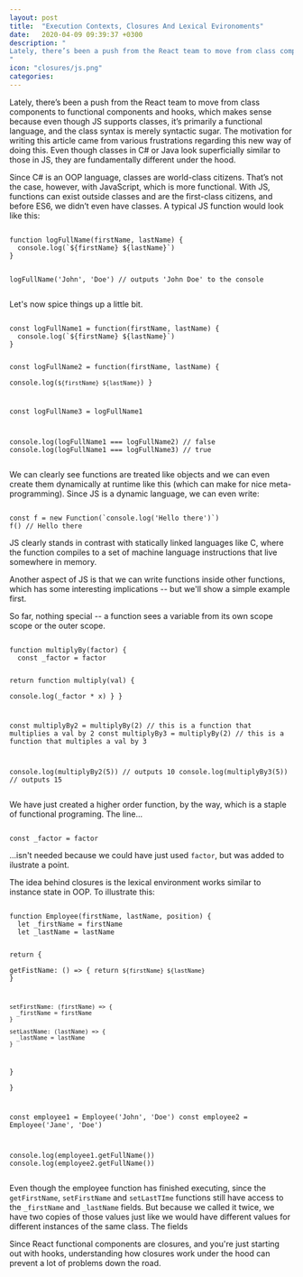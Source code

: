 ```yaml
---
layout: post
title:  "Execution Contexts, Closures And Lexical Evironoments"
date:   2020-04-09 09:39:37 +0300
description: "
Lately, there’s been a push from the React team to move from class components to functional components and hooks. This makes sense because even though JS supports classes, it’s primarily a functional language, and the class syntax is merely syntactic sugar. The motivation for writing this article came from various frustrations regarding this new way of doing this. Even though classes in C# or Java look superficially similar to those in JS, they are fundamentally different under the hood.
"
icon: "closures/js.png"
categories:
---
```

Lately, there’s been a push from the React team to move from class components to functional components and hooks, which makes sense because even though JS supports classes, it’s primarily a functional language, and the class syntax is merely syntactic sugar. The motivation for writing this article came from various frustrations regarding this new way of doing this. Even though classes in C# or Java look superficially similar to those in JS, they are fundamentally different under the hood.

Since C# is an OOP language, classes are world-class citizens. That’s not the case, however, with JavaScript, which is more functional. With JS, functions can exist outside classes and are the first-class citizens, and before ES6, we didn’t even have classes. A typical JS function would look like this:

<div class="margin-bottom">
<pre><code class="language-js line-numbers">
function logFullName(firstName, lastName) {  
  console.log(`${firstName} ${lastName}`)
}

logFullName('John', 'Doe') // outputs 'John Doe' to the console
</code></pre>
</div>

Let's now spice things up a little bit.

<div class="margin-bottom">
<pre><code class="language-js line-numbers">
const logFullName1 = function(firstName, lastName) {  
  console.log(`${firstName} ${lastName}`)
}

const logFullName2 = function(firstName, lastName) {  
  console.log(`${firstName} ${lastName}`)
}

const logFullName3 = logFullName1

console.log(logFullName1 === logFullName2) // false
console.log(logFullName1 === logFullName3) // true
</code></pre>
</div>

We can clearly see functions are treated like objects and we can even create them dynamically at runtime like this (which can make for nice meta-programming). Since JS is a dynamic language, we can even write:

<div class="margin-bottom">
<pre><code class="language-js line-numbers">
const f = new Function(`console.log('Hello there')`)
f() // Hello there
</code></pre>
</div>

JS clearly stands in contrast with statically linked languages like C, where the function compiles to a set of machine language instructions that live somewhere in memory.

Another aspect of JS is that we can write functions inside other functions, which has some interesting implications -- but we'll show a simple example first.

So far, nothing special -- a function sees a variable from its own scope scope or the outer scope.

<div class="margin-bottom">
<pre><code class="language-js line-numbers">
function multiplyBy(factor) {
  const _factor = factor

  return function multiply(val) {    
    console.log(_factor * x)
  }
}

const multiplyBy2 = multiplyBy(2) // this is a function that multiplies a val by 2
const multiplyBy3 = multiplyBy(2) // this is a function that multiples a val by 3

console.log(multiplyBy2(5)) // outputs 10
console.log(multiplyBy3(5)) // outputs 15
</code></pre>
</div>

We have just created a higher order function, by the way, which is a staple of functional programing. The line...

<div class="margin-bottom">
<pre><code class="language-js line-numbers">
const _factor = factor
</code></pre>
</div>

...isn't needed because we could have just used `factor`, but was added to ilustrate a point.

The idea behind closures is the lexical environment works similar to instance state in OOP. To illustrate this:

<div class="margin-bottom">
<pre><code class="language-js line-numbers">
function Employee(firstName, lastName, position) {
  let _firstName = firstName
  let _lastName = lastName

  return {    
    getFistName: () => {
      return `${firstName} ${lastName}`
    }

    setFirstName: (firstName) => {
      _firstName = firstName
    }

    setLastName: (lastName) => {
      _lastName = lastName
    }
  }  
}

const employee1 = Employee('John', 'Doe')
const employee2 = Employee('Jane', 'Doe')

console.log(employee1.getFullName())
console.log(employee2.getFullName())
</code></pre>
</div>

Even though the employee function has finished executing, since the `getFirstName`, `setFirstName` and `setLastTIme` functions still have access to the `_firstName` and `_lastName` fields. But because we called it twice, we have two copies of those values just like we would have different values for different instances of the same class. The fields 

Since React functional components are closures, and you're just starting out with hooks, understanding how closures work under the hood can prevent a lot of problems down the road.
